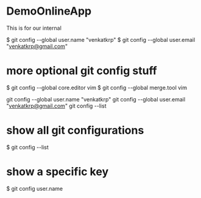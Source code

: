 # DemoOnlineApp
This is for our internal 

$ git config --global user.name "venkatkrp"
$ git config --global user.email "venkatkrp@gmail.com"

# more optional git config stuff
$ git config --global core.editor vim
$ git config --global merge.tool vim

git config --global user.name "venkatkrp"
git config --global user.email "venkatkrp@gmail.com"
git config --list 

# show all git configurations
$ git config --list

# show a specific key
$ git config user.name
